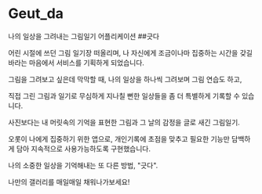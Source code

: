 # Geut_da


나의 일상을 그려내는 그림일기 어플리케이션 ##긋다

어린 시절에 쓰던 그림 일기장 떠올리며, 나 자신에게 조금이나마 집중하는 시간을 갖길 바라는 마음에서 서비스를 기획하게 되었습니다.

그림을 그려보고 싶은데 막막할 때, 나의 일상을 하나씩 그려보며 그림 연습도 하고,

직접 그린 그림과 일기로 무심하게 지나칠 뻔한 일상들을 좀 더 특별하게 기록할 수 있습니다.

사진보다는 내 머릿속의 기억을 표현한 그림과 그 날의 감정을 글로 새긴 그림일기.

오롯이 나에게 집중하기 위한 앱으로, 개인기록에 초점을 맞추고 필요한 기능만 담백하게 담아 지속적으로 사용가능하도록 구현했습니다.

나의 소중한 일상을 기억해내는 또 다른 방법, "긋다".

나만의 갤러리를 매일매일 채워나가보세요!
